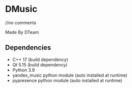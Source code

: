 # DMusic
//no comments

Made By DTeam

## Dependencies
* C++ 17 (build dependency)
* Qt 5.15 (build dependency)
* Python 3.9
* yandex_music python module (auto installed at runtime)
* pypresence python module (auto installed at runtime)
